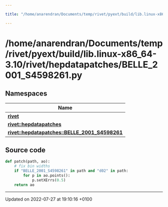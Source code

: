 ```yaml
---

title: "/home/anarendran/Documents/temp/rivet/pyext/build/lib.linux-x86_64-3.10/rivet/hepdatapatches/BELLE_2001_S4598261.py"

---
```


# /home/anarendran/Documents/temp/rivet/pyext/build/lib.linux-x86_64-3.10/rivet/hepdatapatches/BELLE_2001_S4598261.py



## Namespaces

| Name           |
| -------------- |
| **[rivet](http://example.org/namespaces/namespacerivet/)**  |
| **[rivet::hepdatapatches](http://example.org/namespaces/namespacerivet_1_1hepdatapatches/)**  |
| **[rivet::hepdatapatches::BELLE_2001_S4598261](http://example.org/namespaces/namespacerivet_1_1hepdatapatches_1_1belle__2001__s4598261/)**  |




## Source code

```python
def patch(path, ao):
    # fix bin widths
    if "BELLE_2001_S4598261" in path and "d02" in path:
        for p in ao.points():
            p.setXErrs(0.5)
    return ao
```


-------------------------------

Updated on 2022-07-27 at 19:10:16 +0100

